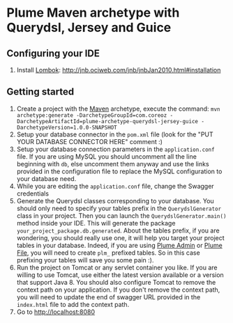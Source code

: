 Plume Maven archetype with Querydsl, Jersey and Guice
=====================================================

Configuring your IDE
--------------------
1. Install [Lombok](https://projectlombok.org/): http://jnb.ociweb.com/jnb/jnbJan2010.html#installation

Getting started
---------------
1. Create a project with the
[Maven](https://maven.apache.org/guides/introduction/introduction-to-archetypes.html) archetype,
execute the command:
`mvn archetype:generate -DarchetypeGroupId=com.coreoz -DarchetypeArtifactId=plume-archetype-querydsl-jersey-guice -DarchetypeVersion=1.0.0-SNAPSHOT`
2. Setup your database connector in the `pom.xml` file (look for the "PUT YOUR DATABASE CONNECTOR HERE" comment :)
3. Setup your database connection parameters in the `application.conf` file.
If you are using MySQL you should uncomment all the line beginning with `db`,
else uncomment them anyway and use the links provided in the configuration file
to replace the MySQL configuration to your database need.
4. While you are editing the `application.conf` file, change the Swagger credentials
5. Generate the Querydsl classes corresponding to your database.
You should only need to specify your tables prefix in the `QuerydslGenerator` class in your project.
Then you can launch the `QuerydslGenerator.main()` method inside your IDE.
This will generate the package `your_project_package.db.generated`.
About the tables prefix, if you are wondering, you should really use one,
it will help you target your project tables in your database.
Indeed, if you are using
[Plume Admin](https://github.com/Coreoz/Plume-admin)
or [Plume File](https://github.com/Coreoz/Plume-file),
you will need to create `plm_` prefixed tables.
So in this case prefixing your tables will save you some pain :).
6. Run the project on Tomcat or any servlet container you like.
If you are willing to use Tomcat, use either the latest version available or a version that support Java 8.
You should also configure Tomcat to remove the context path on your application.
If you don't remove the context path, you will need to update the end of swagger URL provided
in the `index.html` file to add the context path.
7. Go to <http://localhost:8080>